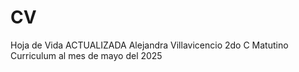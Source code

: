 # CV
Hoja de Vida ACTUALIZADA
Alejandra Villavicencio
2do C Matutino
Curriculum al mes de mayo del 2025
